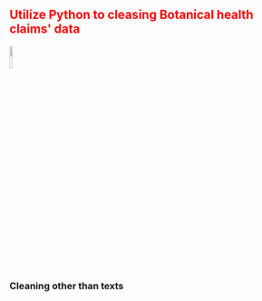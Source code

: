 <h2 style='color:red'> Utilize Python to cleasing Botanical health claims' data </h2> 
<div>
  <img style="vertical-align:middle" src="https://user-images.githubusercontent.com/65596664/154809596-a7527236-4775-4832-bf69-7eba010c968a.png" width=10% height=10%>
  <h3>Cleaning other than texts</h3>
 </div>


